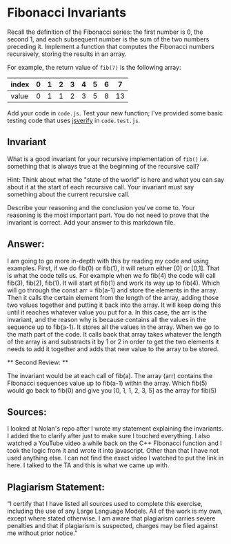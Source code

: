 # Fibonacci Invariants

Recall the definition of the Fibonacci series: the first number is 0, the second
1, and each subsequent number is the sum of the two numbers preceding it.
Implement a function that computes the Fibonacci numbers recursively, storing
the results in an array.

For example, the return value of `fib(7)` is the following array:

| index |  0  |  1  |  2  |  3  |  4  |  5  |  6  |  7  |
| ----- | --- | --- | --- | --- | --- | --- | --- | --- |
| value |  0  |  1  |  1  |  2  |  3  |  5  |  8  |  13 |

Add your code in `code.js`. Test your new function; I've provided some basic
testing code that uses [jsverify](https://jsverify.github.io/) in
`code.test.js`.

## Invariant

What is a good invariant for your recursive implementation of `fib()`
i.e. something that is always true at the beginning of the recursive call?

Hint: Think about what the "state of the world" is here and what you can say
about it at the start of each recursive call. Your invariant must say something
about the current recursive call.

Describe your reasoning and the conclusion you've come to. Your reasoning is the
most important part. You do not need to prove that the invariant is correct. Add
your answer to this markdown file.


## Answer: 
I am going to go more in-depth with this by reading my code and using examples. First, if we do fib(0) or fib(1), it will return either [0] or [0,1]. That is what the code tells us. For example when we fo fib(4) the code will call fib(3), fib(2), fib(1). It will start at fib(1) and work its way up to fib(4). Which will go through the const arr = fib(a-1) and store the elements in the array. Then it calls the certain element from the length of the array, adding those two values together and putting it back into the array. It will keep doing this until it reaches whatever value you put for a. In this case, the arr is the invariant, and the reason why is because contains all the values in the sequence up to fib(a-1). It stores all the values in the array. When we go to the math part of the code. It calls back that array takes whatever the length of the array is and substracts it by 1 or 2 in order to get the two elements it needs to add it together and adds that new value to the array to be stored. 

** Second Review: **

The invariant would be at each call of fib(a). The array (arr) contains the Fibonacci sequences value up to fib(a-1) within the array. Which fib(5) would go back to fib(0) and give you [0, 1, 1, 2, 3, 5] as the array for fib(5)

## Sources: 
I looked at Nolan's repo after I wrote my statement explaining the invariants. I added the to clarify after just to make sure I touched everything. I also watched a YouTube video a while back on the C++ Fibonacci function and I took the logic from it and wrote it into javascript. Other than that I have not used anything else. I can not find the exact video I watched to put the link in here. I talked to the TA and this is what we came up with. 

## Plagiarism Statement: 
“I certify that I have listed all sources used to complete this exercise, including the use of any Large Language Models. All of the work is my own, except where stated otherwise. I am aware that plagiarism carries severe penalties and that if plagiarism is suspected, charges may be filed against me without prior notice.”
